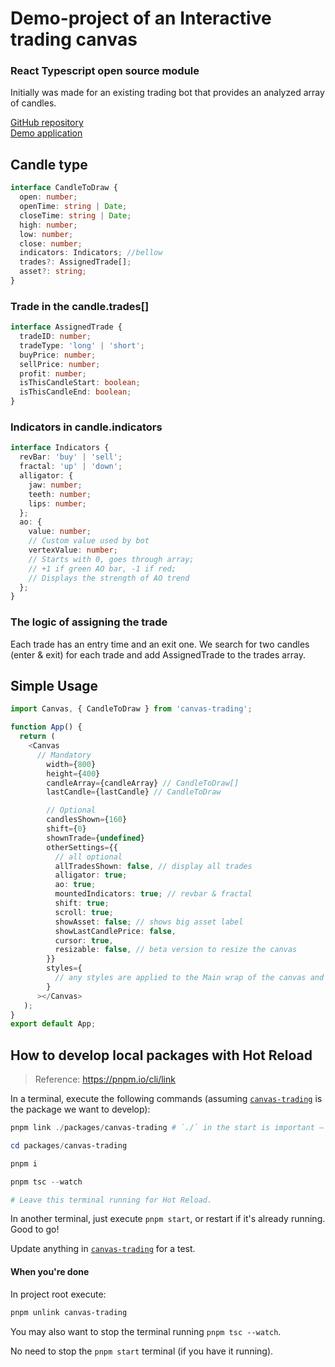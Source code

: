 ﻿# Demo-project of an Interactive trading canvas

### React Typescript open source module

Initially was made for an existing trading bot that provides an analyzed array of candles.

[GitHub repository](https://github.com/makskornakov/canvas-trading-demo)\
[Demo application](https://makskornakov.github.io/canvas-trading-demo/)

## Candle type

```typescript
interface CandleToDraw {
  open: number;
  openTime: string | Date;
  closeTime: string | Date;
  high: number;
  low: number;
  close: number;
  indicators: Indicators; //bellow
  trades?: AssignedTrade[];
  asset?: string;
}
```

### Trade in the candle.trades[]

```typescript
interface AssignedTrade {
  tradeID: number;
  tradeType: 'long' | 'short';
  buyPrice: number;
  sellPrice: number;
  profit: number;
  isThisCandleStart: boolean;
  isThisCandleEnd: boolean;
}
```

### Indicators in candle.indicators

```typescript
interface Indicators {
  revBar: 'buy' | 'sell';
  fractal: 'up' | 'down';
  alligator: {
    jaw: number;
    teeth: number;
    lips: number;
  };
  ao: {
    value: number;
    // Custom value used by bot
    vertexValue: number;
    // Starts with 0, goes through array;
    // +1 if green AO bar, -1 if red;
    // Displays the strength of AO trend
  };
}
```

### The logic of assigning the trade

Each trade has an entry time and an exit one. We search for two candles (enter & exit) for each trade and add AssignedTrade to the trades array.

## Simple Usage

```typescript
import Canvas, { CandleToDraw } from 'canvas-trading';

function App() {
  return (
    <Canvas
      // Mandatory
        width={800}
        height={400}
        candleArray={candleArray} // CandleToDraw[]
        lastCandle={lastCandle} // CandleToDraw

        // Optional
        candlesShown={160}
        shift={0}
        shownTrade={undefined}
        otherSettings={{
          // all optional
          allTradesShown: false, // display all trades
          alligator: true;
          ao: true;
          mountedIndicators: true; // revbar & fractal
          shift: true;
          scroll: true;
          showAsset: false; // shows big asset label
          showLastCandlePrice: false,
          cursor: true,
          resizable: false, // beta version to resize the canvas
        }}
        styles={
          // any styles are applied to the Main wrap of the canvas and fonts are used through the hole canvas
        }
      ></Canvas>
   );
}
export default App;
```

## How to develop local packages with Hot Reload

> Reference: https://pnpm.io/cli/link

In a terminal, execute the following commands (assuming [`canvas-trading`][canvas-trading] is the package we want to develop):

```ps1
pnpm link ./packages/canvas-trading # `./` in the start is important — this is how `pnpm link` knows that it is a relative path.

cd packages/canvas-trading

pnpm i

pnpm tsc --watch

# Leave this terminal running for Hot Reload.
```

In another terminal, just execute `pnpm start`, or restart if it's already running. Good to go!

Update anything in [`canvas-trading`][canvas-trading] for a test.

#### When you're done

In project root execute:

```ps1
pnpm unlink canvas-trading
```

You may also want to stop the terminal running `pnpm tsc --watch`.

No need to stop the `pnpm start` terminal (if you have it running).

[canvas-trading]: ./packages/canvas-trading/
